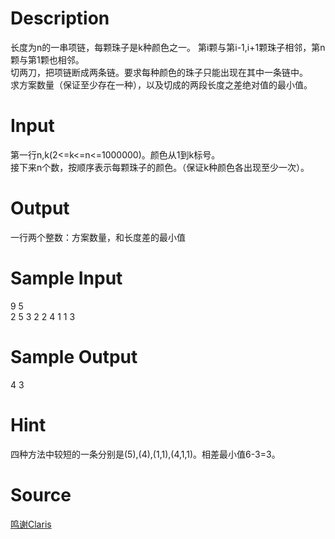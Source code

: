 
# Description

<div class="content"><p>长度为n的一串项链，每颗珠子是k种颜色之一。 第i颗与第i-1,i+1颗珠子相邻，第n颗与第1颗也相邻。<br/>
切两刀，把项链断成两条链。要求每种颜色的珠子只能出现在其中一条链中。<br/>
求方案数量（保证至少存在一种），以及切成的两段长度之差绝对值的最小值。</p></div>

# Input

<div class="content"><p>第一行n,k(2&lt;=k&lt;=n&lt;=1000000)。颜色从1到k标号。<br/>
接下来n个数，按顺序表示每颗珠子的颜色。（保证k种颜色各出现至少一次）。</p></div>

# Output

<div class="content"><p>一行两个整数：方案数量，和长度差的最小值</p></div>

# Sample Input

<div class="content"><span class="sampledata">9 5<br/>
2 5 3 2 2 4 1 1 3</span></div>

# Sample Output

<div class="content"><span class="sampledata">4 3</span></div>

# Hint

<div class="content"><p></p><p>四种方法中较短的一条分别是(5),(4),(1,1),(4,1,1)。相差最小值6-3=3。</p><p></p></div>

# Source

<div class="content"><p><a href="problemset.php?search=鸣谢Claris">鸣谢Claris</a></p></div>

